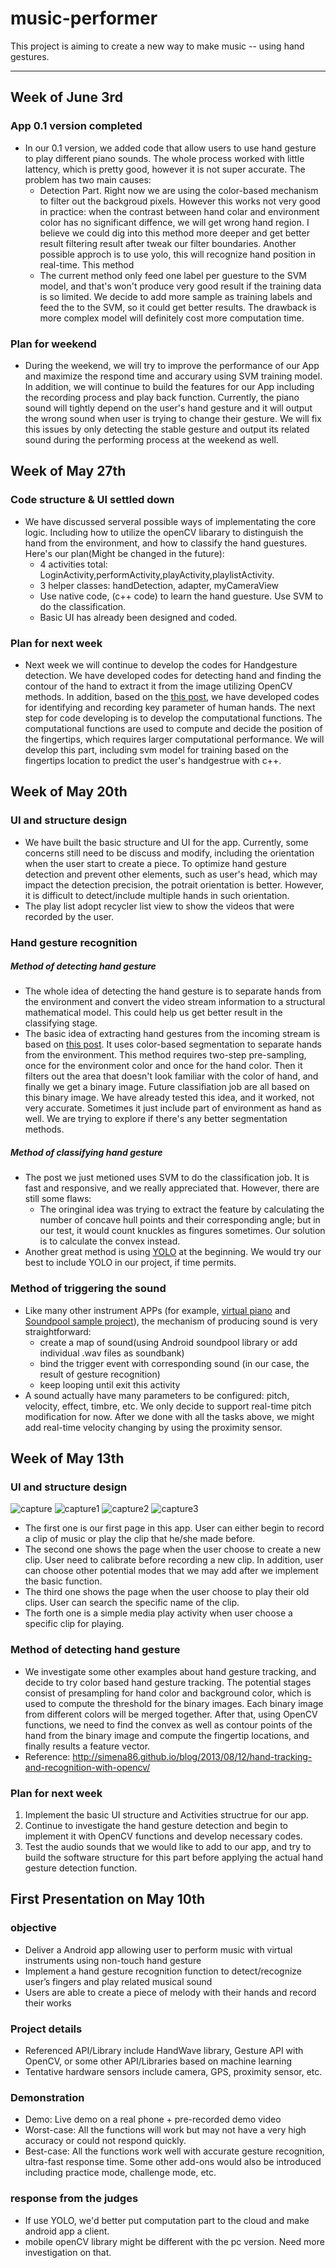 # music-performer

This project is aiming to create a new way to make music -- using hand gestures.

---
## Week of June 3rd
### App 0.1 version completed
- In our 0.1 version, we added code that allow users to use hand gesture to play different piano sounds. The whole process worked with little lattency, which is pretty good, however it is not super accurate. The problem has two main causes:
	- Detection Part. Right now we are using the color-based mechanism to filter out the backgroud pixels. However this works not very good in practice: when the contrast between hand colar and environment color has no significant diffence, we will get wrong hand region. I believe we could dig into this method more deeper and get better result filtering result after tweak our filter boundaries. Another possible approch is to use yolo, this will recognize hand position in real-time. This method 
	- The current method only feed one label per guesture to the SVM model, and that's won't produce very good result if the training data is so limited. We decide to add more sample as training labels and feed the to the SVM, so it could get better results. The drawback is more complex model will definitely cost more computation time. 

### Plan for weekend
- During the weekend, we will try to improve the performance of our App and maximize the respond time and accurary using SVM training model. In addition, we will continue to build the features for our App including the recording process and play back function. Currently, the piano sound will tightly depend on the user's hand gesture and it will output the wrong sound when user is trying to change their gesture. We will fix this issues by only detecting the stable gesture and output its related sound during the performing process at the weekend as well.

## Week of May 27th
### Code structure & UI settled down
- We have discussed serveral possible ways of implementating the core logic. Including how to utilize the openCV libarary to distinguish the hand from the environment, and how to classify the hand guestures. Here's our plan(Might be changed in the future):
	- 4 activities total: LoginActivity,performActivity,playActivity,playlistActivity.
	- 3 helper classes: handDetection, adapter, myCameraView
	- Use native code, (c++ code) to learn the hand guesture. Use SVM to do the classification.
	- Basic UI has already been designed and coded.

### Plan for next week
- Next week we will continue to develop the codes for Handgesture detection. We have developed codes for detecting hand and finding the contour of the hand to extract it from the image utilizing OpenCV methods. In addition, based on the  [this post](http://eaglesky.github.io/2015/12/26/HandGestureRecognition/), we have developed codes for identifying and recording key parameter of human hands. The next step for code developing is to develop the computational functions. The computational functions are used to compute and decide the position of the fingertips, which requires larger computational performance. We will develop this part, including svm model for training based on the fingertips location to predict the user's handgestrue with c++.

## Week of May 20th

### UI and structure design
- We have built the basic structure and UI for the app. Currently, some concerns still need to be discuss and modify, including the orientation when the user start to create a piece. To optimize hand gesture detection and prevent other elements, such as user's head, which may impact the detection precision, the potrait orientation is better. However, it is difficult to detect/include multiple hands in such orientation.
- The play list adopt recycler list view to show the videos that were recorded by the user.

### Hand gesture recognition
##### Method of detecting hand gesture
- The whole idea of detecting the hand gesture is to separate hands from the environment and convert the video stream information to a structural mathematical model. This could help us get better result in the classifying stage.
- The basic idea of extracting hand gestures from the incoming stream is based on [this post](http://eaglesky.github.io/2015/12/26/HandGestureRecognition/). It uses color-based segmentation to separate hands from the environment. This method requires two-step pre-sampling, once for the environment color and once for the hand color. Then it filters out the area that doesn't look familiar with the color of hand, and finally we get a binary image. Future classifiation job are all based on this binary image. We have already tested this idea, and it worked, not very accurate. Sometimes it just include part of environment as hand as well. We are trying to explore if there's any better segmentation methods.

##### Method of classifying hand gesture
- The post we just metioned uses SVM to do the classification job. It is fast and responsive, and we really appreciated that. However, there are still some flaws:
	- The oringinal idea was trying to extract the feature by calculating the number of concave hull points and their corresponding angle; but in our test, it would count knuckles as fingures sometimes. Our solution is to calculate the convex instead.
- Another great method is using [YOLO](https://docs.google.com/presentation/d/1kAa7NOamBt4calBU9iHgT8a86RRHz9Yz2oh4-GTdX6M/edit#slide=id.g150bad67fe_1_2) at the beginning. We would try our best to include YOLO in our project, if time permits.

### Method of triggering the sound
- Like many other instrument APPs (for example, [virtual piano](https://android.jlelse.eu/creating-a-virtual-piano-for-android-b6d3ac05d961) and [Soundpool sample project](https://www.faultinmycode.com/2018/05/using-android-soundpool-build-piano-app.html)), the mechanism of producing sound is very straightforward:
	- create a map of sound(using Android soundpool library or add individual .wav files as soundbank)
	- bind the trigger event with corresponding  sound (in our case, the result of gesture recognition)
	- keep looping until exit this activity
- A sound actually have many parameters to be configured: pitch, velocity, effect, timbre, etc. We only decide to support real-time pitch modification for now. After we done with all the tasks above, we might add real-time velocity changing by using the proximity sensor.



## Week of May 13th

### UI and structure design
![capture](https://user-images.githubusercontent.com/34120533/40213368-f5877718-5a09-11e8-98e7-d9c921d11d3d.JPG)
![capture1](https://user-images.githubusercontent.com/34120533/40213403-2535ac64-5a0a-11e8-8528-f8152190d992.JPG)
![capture2](https://user-images.githubusercontent.com/34120533/40213412-30681fae-5a0a-11e8-9316-2d5bebae6f0a.JPG)
![capture3](https://user-images.githubusercontent.com/34120533/40213418-38153890-5a0a-11e8-9e25-f7e61b50e134.JPG)
- The first one is our first page in this app. User can either begin to record a clip of music or play the clip that he/she made before.
- The second one shows the page when the user choose to create a new clip. User need to calibrate before recording a new clip. In addition, user can choose other potential modes that we may add after we implement the basic function.
- The third one shows the page when the user choose to play their old clips. User can search the specific name of the clip.
- The forth one is a simple media play activity when user choose a specific clip for playing.

### Method of detecting hand gesture
- We investigate some other examples about hand gesture tracking, and decide to try color based hand gesture tracking. The potential stages consist of presampling for hand color and background color, which is used to compute the threshold for the binary images. Each binary image from different colors will be merged together. After that, using OpenCV functions, we need to find the convex as well as contour points of the hand from the binary image and compute the fingertip locations, and finally results a feature vector.
- Reference: http://simena86.github.io/blog/2013/08/12/hand-tracking-and-recognition-with-opencv/

### Plan for next week
1. Implement the basic UI structure and Activities structrue for our app.
2. Continue to investigate the hand gesture detection and begin to implement it with OpenCV functions and develop necessary codes.
3. Test the audio sounds that we would like to add to our app, and try to build the software structure for this part before applying the actual hand gesture detection function.

## First Presentation on May 10th

### objective

- Deliver a Android app allowing user to perform music with virtual instruments using non-touch hand gesture
- Implement a hand gesture recognition function to detect/recognize user’s fingers and play related musical sound
- Users are able to create a piece of melody with their hands and record their works

### Project details

- Referenced API/Library include HandWave library, Gesture API with OpenCV, or some other API/Libraries based on machine learning
- Tentative hardware sensors include camera, GPS, proximity sensor, etc.

### Demonstration

- Demo: Live demo on a real phone + pre-recorded demo video
- Worst-case: All the functions will work but may not have a very high accuracy or could not respond quickly.
- Best-case: All the functions work well with accurate gesture recognition, ultra-fast response time. Some other add-ons would also be introduced including practice mode, challenge mode, etc. 

### response from the judges

- If use YOLO, we'd better put computation part to the cloud and make android app a client.
- mobile openCV library might be different with the pc version. Need more investigation on that.
